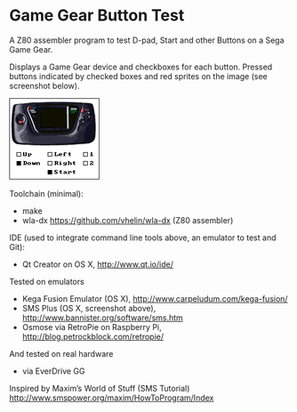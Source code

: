 # Game Gear Button Test
A Z80 assembler program to test D-pad, Start and other Buttons on a Sega Game Gear.

Displays a Game Gear device and checkboxes for each button.
Pressed buttons indicated by checked boxes
and red sprites on the image (see screenshot below).

<img src="images/Screenshot_160x144.png" alt="SMS Plus" width="160" height="144" border="1">

Toolchain (minimal):
* make
* wla-dx https://github.com/vhelin/wla-dx (Z80 assembler)

IDE (used to integrate command line tools above, an emulator to test and Git):
* Qt Creator on OS X, http://www.qt.io/ide/

Tested on emulators
* Kega Fusion Emulator (OS X), http://www.carpeludum.com/kega-fusion/
* SMS Plus (OS X, screenshot above), http://www.bannister.org/software/sms.htm
* Osmose via RetroPie on Raspberry Pi, http://blog.petrockblock.com/retropie/

And tested on real hardware
* via EverDrive GG

Inspired by Maxim’s World of Stuff (SMS Tutorial)
http://www.smspower.org/maxim/HowToProgram/Index
